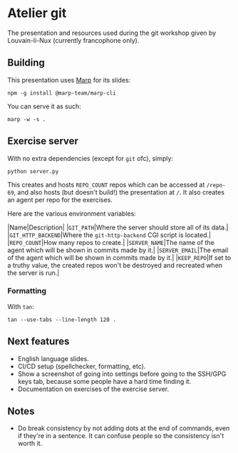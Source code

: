 # Atelier git

The presentation and resources used during the git workshop given by Louvain-li-Nux (currently francophone only).

## Building

This presentation uses [Marp](https://marp.app/) for its slides:

```console
npm -g install @marp-team/marp-cli
```

You can serve it as such:

```console
marp -w -s .
```

## Exercise server

With no extra dependencies (except for `git` ofc), simply:

```console
python server.py
```

This creates and hosts `REPO_COUNT` repos which can be accessed at `/repo-69`, and also hosts (but doesn't build!) the presentation at `/`.
It also creates an agent per repo for the exercises.

Here are the various environment variables:

|Name|Description|
|`GIT_PATH`|Where the server should store all of its data.|
|`GIT_HTTP_BACKEND`|Where the `git-http-backend` CGI script is located.|
|`REPO_COUNT`|How many repos to create.|
|`SERVER_NAME`|The name of the agent which will be shown in commits made by it.|
|`SERVER_EMAIL`|The email of the agent which will be shown in commits made by it.|
|`KEEP_REPO`|If set to a truthy value, the created repos won't be destroyed and recreated when the server is run.|

### Formatting

With `tan`:

```console
tan --use-tabs --line-length 120 .
```

## Next features

- English language slides.
- CI/CD setup (spellchecker, formatting, etc).
- Show a screenshot of going into settings before going to the SSH/GPG keys tab, because some people have a hard time finding it.
- Documentation on exercises of the exercise server.

## Notes

- Do break consistency by not adding dots at the end of commands, even if they're in a sentence. It can confuse people so the consistency isn't worth it.
